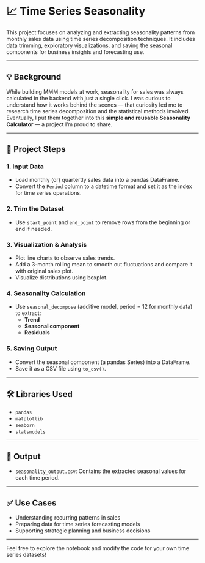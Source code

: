 # 📈 Time Series Seasonality

This project focuses on analyzing and extracting seasonality patterns from monthly sales data using time series decomposition techniques. It includes data trimming, exploratory visualizations, and saving the seasonal components for business insights and forecasting use.

---
## 💡 Background  
While building MMM models at work, seasonality for sales was always calculated in the backend with just a single click. I was curious to understand how it works behind the scenes — that curiosity led me to research time series decomposition and the statistical methods involved. Eventually, I put them together into this **simple and reusable Seasonality Calculator**  — a project I’m proud to share.

---
## 🔁 Project Steps

### 1. Input Data
- Load monthly (or) quartertly sales data into a pandas DataFrame.
- Convert the `Period` column to a datetime format and set it as the index for time series operations.

### 2. Trim the Dataset
- Use `start_point` and `end_point` to remove rows from the beginning or end if needed.

### 3. Visualization & Analysis
- Plot line charts to observe sales trends.
- Add a 3-month rolling mean to smooth out fluctuations and compare it with original sales plot.
- Visualize distributions using boxplot.

### 4. Seasonality Calculation
- Use `seasonal_decompose` (additive model, period = 12 for monthly data) to extract:
  - **Trend**
  - **Seasonal component**
  - **Residuals**

### 5. Saving Output
- Convert the seasonal component (a pandas Series) into a DataFrame.
- Save it as a CSV file using `to_csv()`.

---

## 🛠️ Libraries Used

- `pandas`
- `matplotlib`
- `seaborn`
- `statsmodels`

---

## 📁 Output

- `seasonality_output.csv`: Contains the extracted seasonal values for each time period.

---

## ✅ Use Cases

- Understanding recurring patterns in sales
- Preparing data for time series forecasting models
- Supporting strategic planning and business decisions

---

Feel free to explore the notebook and modify the code for your own time series datasets!
